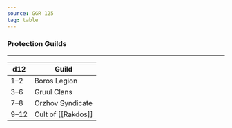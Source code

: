 ```yaml
---
source: GGR 125
tag: table
---
```


### Protection Guilds
---
|d12|Guild|
|----|------------|
|1–2|Boros Legion|
|3–6|Gruul Clans|
|7–8|Orzhov Syndicate|
|9–12|Cult of [[Rakdos]]|
